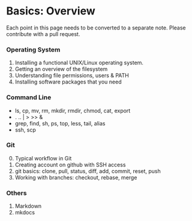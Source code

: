 # Basics: Overview

Each point in this page needs to be converted to a separate note. Please contribute with a pull request.

### Operating System

1. Installing a functional UNIX/Linux operating system.
2. Getting an overview of the filesystem
3. Understanding file permissions, users & PATH
4. Installing software packages that you need

### Command Line

- ls, cp, mv, rm, mkdir, rmdir, chmod, cat, export
- . .. | > >> &
- grep, find, sh, ps, top, less, tail, alias
- ssh, scp


### Git

0. Typical workflow in Git
1. Creating account on github with SSH access
2. git basics: clone, pull, status, diff, add, commit, reset, push
4. Working with branches: checkout, rebase, merge


### Others

1. Markdown
2. mkdocs

